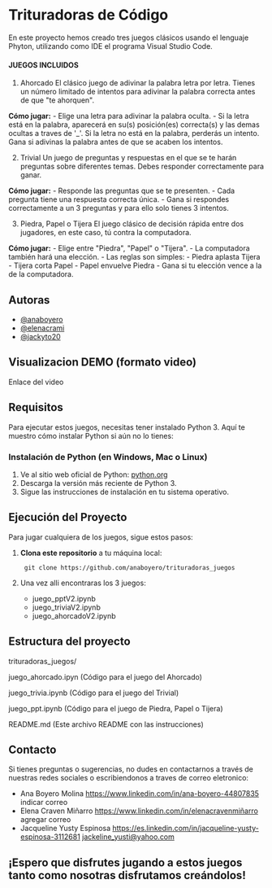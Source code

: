 # Trituradoras de Código

En este proyecto hemos creado tres juegos clásicos usando el lenguaje Phyton, utilizando como IDE el programa Visual Studio Code.

#### JUEGOS INCLUIDOS

1. Ahorcado El clásico juego de adivinar la palabra letra por letra. Tienes un número limitado de intentos  para adivinar la palabra correcta antes de que "te ahorquen".

**Cómo jugar:** - Elige una letra para adivinar la palabra oculta. - Si la letra está en la palabra, aparecerá en su(s) posición(es) correcta(s) y las demas ocultas a traves de '_'.  Si la letra no está en la palabra, perderás un intento. Gana si adivinas la palabra antes de que se acaben los intentos.

2. Trivial Un juego de preguntas y respuestas en el que se te harán preguntas sobre diferentes temas. Debes responder correctamente para ganar. 

**Cómo jugar:** - Responde las preguntas que se te presenten. - Cada pregunta tiene una respuesta correcta única. - Gana si respondes correctamente a un 3 preguntas y para ello solo tienes 3 intentos.

 3. Piedra, Papel o Tijera El juego clásico de decisión rápida entre dos jugadores, en este caso, tú contra la computadora. 
 
 **Cómo jugar:** - Elige entre "Piedra", "Papel" o "Tijera". - La computadora también hará una elección. - Las reglas son simples: - Piedra aplasta Tijera - Tijera corta Papel - Papel envuelve Piedra - Gana si tu elección vence a la de la computadora.










## Autoras

- [@anaboyero](https://github.com/anaboyero)
- [@elenacrami](https://github.com/elenacrami)
- [@jackyto20](https://github.com/jackyto20)


## Visualizacion DEMO (formato video)

Enlace del video 


## Requisitos

Para ejecutar estos juegos, necesitas tener instalado Python 3. Aquí te muestro cómo instalar Python si aún no lo tienes:

### Instalación de Python (en Windows, Mac o Linux)

1. Ve al sitio web oficial de Python: [python.org](https://www.python.org/)
2. Descarga la versión más reciente de Python 3.
3. Sigue las instrucciones de instalación en tu sistema operativo.
## Ejecución del Proyecto

Para jugar cualquiera de los juegos, sigue estos pasos:

1. **Clona este repositorio** a tu máquina local:
 
        git clone https://github.com/anaboyero/trituradoras_juegos

2. Una vez alli encontraras los 3 juegos:
    - juego_pptV2.ipynb
    - juego_triviaV2.ipynb
    - juego_ahorcadoV2.ipynb


## Estructura del proyecto

trituradoras_juegos/

juego_ahorcado.ipyn (Código para el juego del Ahorcado)

juego_trivia.ipynb (Código para el juego del Trivial)

juego_ppt.ipynb  (Código para el juego de Piedra, Papel o Tijera)

README.md (Este archivo README con las instrucciones)


## Contacto

Si tienes preguntas o sugerencias, no dudes en contactarnos  a través de nuestras redes sociales o escribiendonos a traves de correo eletronico: 

- Ana Boyero Molina 
https://www.linkedin.com/in/ana-boyero-44807835 
indicar correo
- Elena Craven Miñarro 
https://www.linkedin.com/in/elenacravenmiñarro
agregar correo
- Jacqueline Yusty Espinosa 
https://es.linkedin.com/in/jacqueline-yusty-espinosa-3112681
jackeline_yusti@yahoo.com




## ¡Espero que disfrutes jugando a estos juegos tanto como nosotras disfrutamos creándolos!